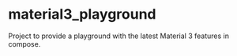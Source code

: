 # material3_playground
Project to provide a playground with the latest Material 3 features in compose.

